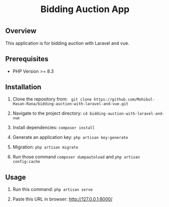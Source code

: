 <h1 align="center">Bidding Auction App<h1>



## Overview

This application is for bidding auction with Laravel and vue.



## Prerequisites
- PHP Version >= 8.3


## Installation
 1. Clone the repository from: ``` git clone https://github.com/Mohibul-Hasan-Rana/bidding-auction-with-laravel-and-vue.git```

 2. Navigate to the project directory: ```cd bidding-auction-with-laravel-and-vue```

 3. Install dependencies: ```composer install```

 4. Generate an application key: ```php artisan key:generate```
 
 5. Migration: ```php artisan migrate```  

 6. Run those command ```composer dumpautoload``` and ```php artisan config:cache```

 ## Usage 

 1. Run this command: ```php artisan serve```

 2. Paste this URL in browser: http://127.0.0.1:8000/ 